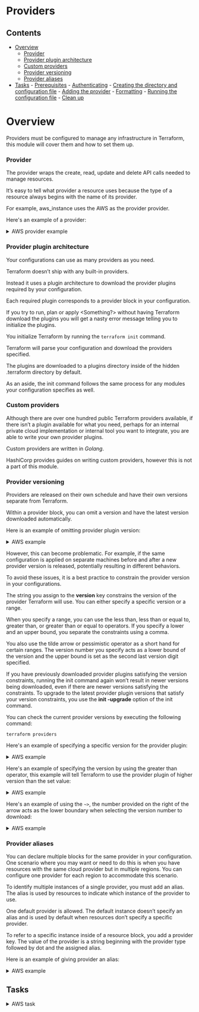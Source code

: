 # Providers

<!--TOC_START-->
## Contents
- [Overview](#overview)
	- [Provider](#provider)
	- [Provider plugin architecture](#provider-plugin-architecture)
	- [Custom providers](#custom-providers)
	- [Provider versioning](#provider-versioning)
	- [Provider aliases](#provider-aliases)
- [Tasks](#tasks)
		- [Prerequisites](#prerequisites)
		- [Authenticating](#authenticating)
		- [Creating the directory and configuration file](#creating-the-directory-and-configuration-file)
		- [Adding the provider](#adding-the-provider)
		- [Formatting](#formatting)
		- [Running the configuration file](#running-the-configuration-file)
		- [Clean up](#clean-up)

<!--TOC_END-->
# Overview

Providers must be configured to manage any infrastructure in Terraform, this module will cover them and how to set them up.

### Provider

The provider wraps the create, read, update and delete API calls needed to manage resources. 

It’s easy to tell what provider a resource uses because the type of a resource always begins with the name of its provider. 

For example, aws_instance uses the AWS as the provider provider.

Here's an example of a provider:

<details>

<summary>AWS provider example</summary>

```hcl
provider "aws" {
  region = "eu-west-2"
}
```

</details>

### Provider plugin architecture

Your configurations can use as many providers as you need. 

Terraform doesn’t ship with any built-in providers. 

Instead it uses a plugin architecture to download the provider plugins required by your configuration.

Each required plugin corresponds to a provider block in your configuration. 

If you try to run, plan or apply <Something?> without having Terraform download the plugins you will get a nasty error message telling you to initialize the plugins.

You initialize Terraform by running the `terraform init` command. 

Terraform will parse your configuration and download the providers specified. 

The plugins are downloaded to a plugins directory inside of the hidden .terraform directory by default. 

As an aside, the init command follows the same process for any modules your configuration specifies as well.

### Custom providers

Although there are over one hundred public Terraform providers available, if there isn’t a plugin available for what you need, perhaps for an internal private cloud implementation or internal tool you want to integrate, you are able to write your own provider plugins.

Custom providers are written in *Golang*.

HashiCorp provides guides on writing custom providers, however this is not a part of this module.

### Provider versioning

Providers are released on their own schedule and have their own versions separate from Terraform.

Within a provider block, you can omit a version and have the latest version downloaded automatically. 

Here is an example of omitting provider plugin version:

<details>
<summary>AWS example</summary>

```hcl
provider "aws" {
  region = "eu-west-2"
}
``` 

</details>

However, this can become problematic. For example, if the same configuration is applied on separate machines before and after a new provider version is released, potentially resulting in different behaviors. 

To avoid these issues, it is a best practice to constrain the provider version in your configurations. 

The string you assign to the **version** key constrains the version of the provider Terraform will use. 
You can either specify a specific version or a range. 

When you specify a range, you can use the less than, less than or equal to, greater than, or greater than or equal to operators. 
If you specify a lower and an upper bound, you separate the constraints using a comma.

You also use the tilde arrow or pessimistic operator as a short hand for certain ranges. The version number you specify acts as a lower bound of the version and the upper bound is set as the second last version digit specified.

If you have previously downloaded provider plugins satisfying the version constraints, running the init command again won’t result in newer versions being downloaded, even if there are newer versions satisfying the constraints. 
To upgrade to the latest provider plugin versions that satisfy your version constraints, you use the **init -upgrade** option of the init command.

You can check the current provider versions by executing the following command:

`terraform providers`

Here's an example of specifying a specific version for the provider plugin:

<details>
<summary>AWS example</summary>

```hcl
provider "aws" {
  region  = "eu-west-2"
  version = 2.8
}
```

If your current version of the *aws* plugin is lesser than 2.8 then run the following command to download the plugin version 2.8:
`terraform init -upgrade`

</details>

Here's an example of specifying the version by using the greater than operator, this example will tell Terraform to use the provider plugin of higher version than the set value:

<details>
<summary>AWS example</summary>

```hcl
provider "aws" {
region  = "eu-west-2"
version = "> 2.8"
}
```

If your current version of the *aws* plugin is lesser than 2.8 then run the following command to download the plugin version 2.8:
`terraform init -upgrade`

</details>

Here's an example of using the `~>`, the number provided on the right of the arrow acts as the lower boundary when selecting the version number to download:

<details>
<summary>AWS example</summary>

```hcl
provider "aws" {
region  = "eu-west-2"
version = "~> 2.8"
}
```

In this example the version specified translates that the provider plugin version to be used should be no lower than `2.8.0` but not greater than `3.0.0`. 
In the declaration the zero is omitted as it would be inferred by terraform. 
The first digit `2` means that only major releases of `2` should be used.  

If your current version of the *aws* plugin is lesser than 2.8 then run the following command to download the plugin version 2.8:
`terraform init -upgrade`

</details>

### Provider aliases

You can declare multiple blocks for the same provider in your configuration. 
One scenario where you may want or need to do this is when you have resources with the same cloud provider but in multiple regions. 
You can configure one provider for each region to accommodate this scenario.

To identify multiple instances of a single provider, you must add an alias. 
The alias is used by resources to indicate which instance of the provider to use.

One default provider is allowed. 
The default instance doesn’t specify an alias and is used by default when resources don’t specify a specific provider.

To refer to a specific instance inside of a resource block, you add a provider key. 
The value of the provider is a string beginning with the provider type followed by dot and the assigned alias.

Here is an example of giving provider an alias:

<details>
<summary>AWS example</summary>

```hcl

provider "aws" {
  region  = "eu-west-1"
  alias   = "aws-uk"
}

provider "aws" {
region  = "eu-west-2"
alias   = "aws-uk"
}

resource "aws_instance" "example" {
  provider = "aws.aws-uk"
  ami           = var.ami
  instance_type = var.type
}

```

In this example you can see a provider declaration where an alias is used. 
Additionally the resource will now be using this specific provider through the alias. 
As this example is about aws provider in order to refer to the alias you would need to do it through `aws.` notation. 
If there was no provider specified in the resource, the default provider would be used and in this example the resource would have been deployed in the `eu-west-1` region.

</details>

## Tasks

<details>

<summary>AWS task</summary>

In this task you will create a resource in AWS. 
This will be done by using a specific version of provider plugin as well as with the declaration of multiple providers.

#### Prerequisites

- Have **aws cli** installed
    - You can install it by running the following python command, keep in mind you need to have python installed:
    
    `pip install awscli`
- Know your AWS `access` and `secret` keys

#### Authenticating
First let's authenticate with aws so that terraform could execute the configuration file, run the following command:

`aws configure`

You will be asked to provide the following things:
* **AWS Access Key ID** this is where you would need to provide your *access* key
* **AWS Secret Access Key ID** this is the *secret* key
* **Default region name** would be **eu-west-2**
You might get asked additionally to specify what formatting you want to use, enter **json**.

#### Creating the directory and configuration file
For the next step create a new folder, you can pick any name for it but a suggested one would be `terraform-providers-aws`.

Within the newly created folder, create a new file called `main.tf`.

Open the `main.tf` with a text editor of your choosing.

#### Adding the provider

Now paste the following contents into the `main.tf` file:
```hcl

provider "aws" {
  region = "us-east-1"
  version = "2.8"
}

resource "aws_instance" "example-us" {
  ami           = var.ami-us
  instance_type = var.type
}

variable "ami-us" {
  description = "machine image us"
  default     = "ami-00dc79254d0461090"
}

provider "aws" {
  region = "eu-west-2"
  alias  = "aws-uk"
}

resource "aws_instance" "example-uk" {
  provider = "aws.aws-uk"
  ami           = var.ami-uk
  instance_type = var.type
}

variable "ami-uk" {
  description = "machine image uk"
  default     = "ami-f976839e"
}

variable "type" {
  default = "t2.micro"
}

``` 

In this example there are two providers declared. 

The first provider is the default one and the default resources would be created in the region `us-east-1`. 
Additionally, there's a specific version set to be used for the provider plugin. 

The second provider has an alias, and it's resources will be created in the region `eu-west-2`.

There are two resources, one for the *us* region through the default provider and one for the *uk* region with the alias provider.

Additionally there are three variables, where two of them declare the *ami* for *us* and *uk* respectively, as well as the variable for the machine type.

#### Formatting

Format the configuration file by running the command:
```bash
terraform fmt
```

#### Running the configuration file

Next switch to the terminal, if you have closed it already, re-open it in the directory where the `main.tf` file is located at. 

First let's execute the following command to download the AWS provider plugin so that Terraform can communicate with AWS:

`terraform init`

Next let's execute this to see what Terraform plans on doing:

`terraform plan`

Finally, let's apply the configured resources by executing:

`terraform apply`

Once terraform will give you a prompt about the successful operation in the *AWS console* under *Compute* and then *EC2* check that the resource has been created. 

Make sure that you are within the correct region, otherwise you won't be able to see the resource.

#### Clean up

To delete the created resource run the following command in the terminal, make sure that the terminal is in the directory where `main.tf` is located:

`terraform destroy` 

Check in the *AWS console* under *Compute* and then *EC2* check that the resource has been deleted.

Make sure that you are within the correct region, otherwise you won't be able to see the resource - even if it wasn't deleted! 

</details>

